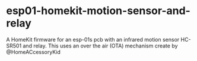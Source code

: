 # esp01-homekit-motion-sensor-and-relay

A HomeKit firmware for an esp-01s pcb with an infrared motion sensor HC-SR501 and relay.
This uses an over the air (OTA) mechanism create by @HomeACcessoryKid

